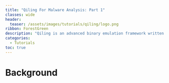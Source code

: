 ```yaml
---
title: "Qiling For Malware Analysis: Part 1"
classes: wide
header:
  teaser: /assets/images/tutorials/qiling/logo.png
ribbon: ForestGreen
description: "Qiling is an advanced binary emulation framework written in python and based on Unicorn..."
categories:
  - Tutorials
toc: true
---
```


# Background

